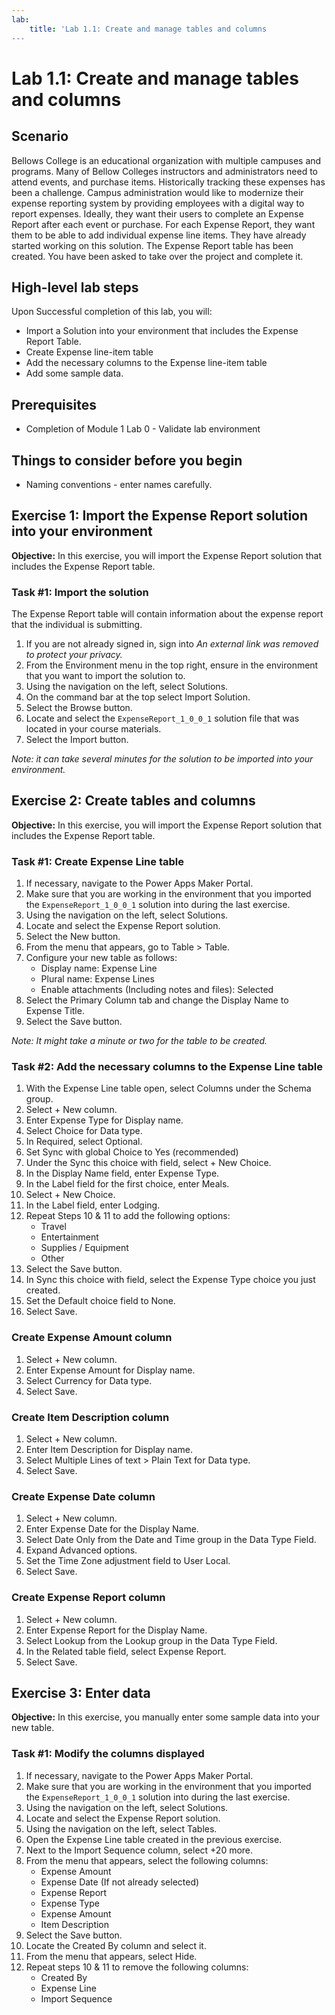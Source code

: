 ```yaml
---
lab:
    title: 'Lab 1.1: Create and manage tables and columns
---
```


# Lab 1.1: Create and manage tables and columns

## Scenario
Bellows College is an educational organization with multiple campuses and programs. Many of Bellow Colleges instructors and administrators need to attend events, and purchase items. Historically tracking these expenses has been a challenge.
Campus administration would like to modernize their expense reporting system by providing employees with a digital way to report expenses.
Ideally, they want their users to complete an Expense Report after each event or purchase. For each Expense Report, they want them to be able to add individual expense line items. They have already started working on this solution. The Expense Report table has been created. You have been asked to take over the project and complete it.

## High-level lab steps
Upon Successful completion of this lab, you will:
- Import a Solution into your environment that includes the Expense Report Table.
- Create Expense line-item table
- Add the necessary columns to the Expense line-item table
- Add some sample data.

## Prerequisites
- Completion of Module 1 Lab 0 - Validate lab environment

## Things to consider before you begin
- Naming conventions - enter names carefully.

## Exercise 1: Import the Expense Report solution into your environment
**Objective:** In this exercise, you will import the Expense Report solution that includes the Expense Report table.

### Task #1: Import the solution
The Expense Report table will contain information about the expense report that the individual is submitting.
1. If you are not already signed in, sign into *An external link was removed to protect your privacy.*
2. From the Environment menu in the top right, ensure in the environment that you want to import the solution to.
3. Using the navigation on the left, select Solutions.
4. On the command bar at the top select Import Solution.
5. Select the Browse button.
6. Locate and select the `ExpenseReport_1_0_0_1` solution file that was located in your course materials.
7. Select the Import button.

*Note: it can take several minutes for the solution to be imported into your environment.*

## Exercise 2: Create tables and columns
**Objective:** In this exercise, you will import the Expense Report solution that includes the Expense Report table.

### Task #1: Create Expense Line table
1. If necessary, navigate to the Power Apps Maker Portal.
2. Make sure that you are working in the environment that you imported the `ExpenseReport_1_0_0_1` solution into during the last exercise.
3. Using the navigation on the left, select Solutions.
4. Locate and select the Expense Report solution.
5. Select the New button.
6. From the menu that appears, go to Table > Table.
7. Configure your new table as follows:
   - Display name: Expense Line
   - Plural name: Expense Lines
   - Enable attachments (Including notes and files): Selected
8. Select the Primary Column tab and change the Display Name to Expense Title.
9. Select the Save button.

*Note: It might take a minute or two for the table to be created.*

### Task #2: Add the necessary columns to the Expense Line table
1. With the Expense Line table open, select Columns under the Schema group.
2. Select + New column.
3. Enter Expense Type for Display name.
4. Select Choice for Data type.
5. In Required, select Optional.
6. Set Sync with global Choice to Yes (recommended)
7. Under the Sync this choice with field, select + New Choice.
8. In the Display Name field, enter Expense Type.
9. In the Label field for the first choice, enter Meals.
10. Select + New Choice.
11. In the Label field, enter Lodging.
12. Repeat Steps 10 & 11 to add the following options:
    - Travel
    - Entertainment
    - Supplies / Equipment
    - Other
13. Select the Save button.
14. In Sync this choice with field, select the Expense Type choice you just created.
15. Set the Default choice field to None.
16. Select Save.

### Create Expense Amount column
1. Select + New column.
2. Enter Expense Amount for Display name.
3. Select Currency for Data type.
4. Select Save.

### Create Item Description column
1. Select + New column.
2. Enter Item Description for Display name.
3. Select Multiple Lines of text > Plain Text for Data type.
4. Select Save.

### Create Expense Date column
1. Select + New column.
2. Enter Expense Date for the Display Name.
3. Select Date Only from the Date and Time group in the Data Type Field.
4. Expand Advanced options.
5. Set the Time Zone adjustment field to User Local.
6. Select Save.

### Create Expense Report column
1. Select + New column.
2. Enter Expense Report for the Display Name.
3. Select Lookup from the Lookup group in the Data Type Field.
4. In the Related table field, select Expense Report.
5. Select Save.

## Exercise 3: Enter data
**Objective:** In this exercise, you manually enter some sample data into your new table.

### Task #1: Modify the columns displayed
1. If necessary, navigate to the Power Apps Maker Portal.
2. Make sure that you are working in the environment that you imported the `ExpenseReport_1_0_0_1` solution into during the last exercise.
3. Using the navigation on the left, select Solutions.
4. Locate and select the Expense Report solution.
5. Using the navigation on the left, select Tables.
6. Open the Expense Line table created in the previous exercise.
7. Next to the Import Sequence column, select +20 more.
8. From the menu that appears, select the following columns:
   - Expense Amount
   - Expense Date (If not already selected)
   - Expense Report
   - Expense Type
   - Expense Amount
   - Item Description
9. Select the Save button.
10. Locate the Created By column and select it.
11. From the menu that appears, select Hide.
12. Repeat steps 10 & 11 to remove the following columns:
    - Created By
    - Expense Line
    - Import Sequence
